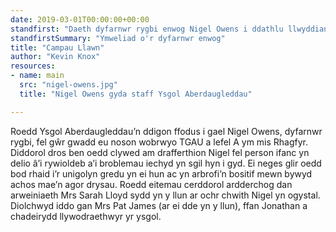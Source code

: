 ```yaml
---
date: 2019-03-01T00:00:00+00:00
standfirst: "Daeth dyfarnwr rygbi enwog Nigel Owens i ddathlu llwyddiant disgyblion Ysgol Aberdaugleddau."
standfirstSummary: "Ymweliad o'r dyfarnwr enwog"
title: "Campau Llawn"
author: "Kevin Knox"
resources:
- name: main
  src: "nigel-owens.jpg"
  title: "Nigel Owens gyda staff Ysgol Aberdaugleddau"

---
```


Roedd Ysgol Aberdaugleddau’n ddigon ffodus i gael Nigel Owens, dyfarnwr rygbi, fel gŵr gwadd eu noson wobrwyo TGAU a lefel A ym mis Rhagfyr. Diddorol dros ben oedd clywed am drafferthion Nigel fel person ifanc yn delio â’i rywioldeb a’i broblemau iechyd yn sgil hyn i gyd. Ei neges glir oedd bod rhaid i’r unigolyn gredu yn ei hun ac yn arbrofi’n bositif mewn bywyd achos mae’n agor drysau. Roedd eitemau cerddorol ardderchog dan arweiniaeth Mrs Sarah Lloyd sydd yn y llun ar ochr chwith Nigel yn ogystal. Diolchwyd iddo gan Mrs Pat James (ar ei dde yn y llun), ffan Jonathan a chadeirydd llywodraethwyr yr ysgol.

